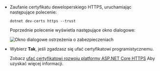 * Zaufanie certyfikatu deweloperskiego HTTPS, uruchamiając następujące polecenie:

  ```console
  dotnet dev-certs https --trust
  ```

  Poprzednie polecenie wyświetla następujące okno dialogowe:

  ![Okno dialogowe ostrzeżenia o zabezpieczeniach](~/getting-started/_static/cert.png)

* Wybierz **Tak**, jeśli zgadzasz się ufać certyfikatowi programistycznemu.

  Zobacz [ufać certyfikatowi rozwoju platformy ASP.NET Core HTTPS](xref:security/enforcing-ssl#trust-the-aspnet-core-https-development-certificate-on-windows-and-macos) Aby uzyskać więcej informacji.
  
